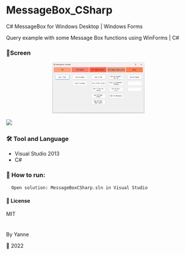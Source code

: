 # MessageBox_CSharp
C# MessageBox for Windows Desktop | Windows Forms

Query example with some Message Box functions using WinForms | C#

### 🎨Screen

<p align="center" width="100%">
<img width="50%" src="https://github.com/ifYanneelse/MessageBox_CSharp/blob/a4df543a58fca2fb5992d5e2ef7427614f7cf65f/Screen/boximg.png">  

<br>    
</p>

<img width="20%" src="https://user-images.githubusercontent.com/72230958/197018511-d33fb56a-c2d2-49f7-820e-5a2d7ccae3fe.mp4">

<br>

### 🛠️ Tool and Language
- Visual Studio 2013
- C#

### 🚀 How to run:
      Open solution: MessageBoxCSharp.sln in Visual Studio

#### 📝 License
MIT

#

By Yanne

:date: 2022
